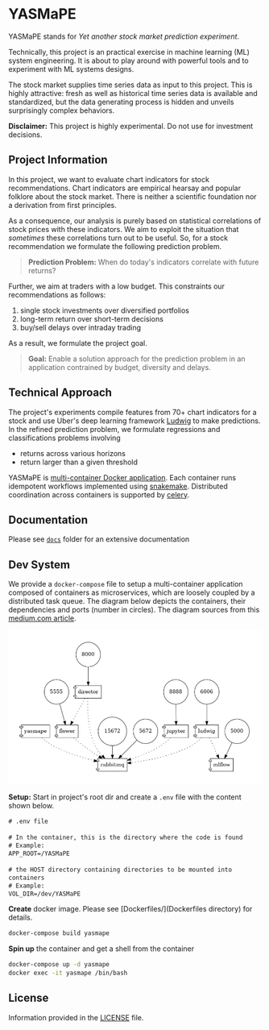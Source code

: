 # YASMaPE

YASMaPE stands for _Yet another stock market prediction experiment_.

Technically, this project is an practical exercise in machine learning (ML) system engineering. It is about to play around with powerful tools and to experiment with ML systems designs. 

The stock market supplies time series data as input to this project. This is highly attractive: fresh as well as historical time series data is available and standardized, but the data generating process is hidden and unveils surprisingly complex behaviors. 

**Disclaimer:** This project is highly experimental. Do not use for investment decisions.

## Project Information

In this project, we want to evaluate chart indicators for stock recommendations. Chart indicators are empirical hearsay and popular folklore about the stock market. There is neither a scientific foundation nor a derivation from first principles. 

As a consequence, our analysis is purely based on statistical correlations of stock prices with these indicators. We aim to exploit the situation that _sometimes_ these correlations turn out to be useful. So, for a stock recommendation we formulate the following prediction problem.

> **Prediction Problem:** When do today's indicators correlate with future returns?

Further, we aim at traders with a low budget. This constraints our recommendations as follows:

1. single stock investments over diversified portfolios
1. long-term return over short-term decisions
1. buy/sell delays over intraday trading

As a result, we formulate the project goal.

> **Goal:** Enable a solution approach for the prediction problem in an application contrained by budget, diversity and delays.


## Technical Approach

The project's experiments compile features from 70+ chart indicators for a stock and use Uber's deep learning framework [Ludwig](https://ludwig-ai.github.io/ludwig-docs/) to make predictions. In the refined prediction problem, we formulate regressions and classifications problems involving

* returns across various horizons
* return larger than a given threshold

YASMaPE is [multi-container Docker application](https://docs.docker.com/compose/). Each container runs idempotent workflows implemented using [snakemake](https://snakemake.readthedocs.io/en/stable/). Distributed coordination across containers is supported by [celery](https://docs.celeryq.dev/en/stable/index.html). 


## Documentation

Please see [`docs`](docs) folder for an extensive documentation 

## Dev System

We provide a `docker-compose` file to setup a multi-container application composed of containers as microservices, which are loosely coupled by a distributed task queue. The diagram below depicts the containers, their dependencies and ports (number in circles). The diagram sources from this [medium.com article](https://medium.com/@krishnakummar/creating-block-diagrams-from-your-docker-compose-yml-da9d5a2450b4).

![docker-compose dependencies](docs/docker-compose.png)


**Setup:** Start in project's root dir and create a `.env` file with the content shown below.
```
# .env file

# In the container, this is the directory where the code is found
# Example:
APP_ROOT=/YASMaPE

# the HOST directory containing directories to be mounted into containers
# Example:
VOL_DIR=/dev/YASMaPE
```

**Create** docker image. Please see [Dockerfiles/](Dockerfiles directory) for details.

```bash
docker-compose build yasmape
```

**Spin up** the container and get a shell from the container
```bash
docker-compose up -d yasmape
docker exec -it yasmape /bin/bash
```

## License

Information provided in the [LICENSE](LICENSE) file.
